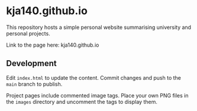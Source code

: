 # kja140.github.io

This repository hosts a simple personal website summarising university and personal projects. 

Link to the page here: kja140.github.io

## Development
Edit `index.html` to update the content. Commit changes and push to the `main` branch to publish.

Project pages include commented image tags. Place your own PNG files in the `images` directory and uncomment the tags to display them.
